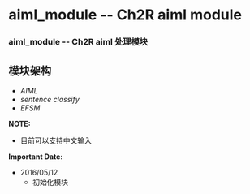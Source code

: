 # aiml_module -- Ch2R aiml module
### aiml_module -- Ch2R aiml 处理模块

## 模块架构

- *AIML*
- *sentence classify*
- *EFSM*


**NOTE:**

- 目前可以支持中文输入


**Important Date:**

- 2016/05/12
  - 初始化模块

